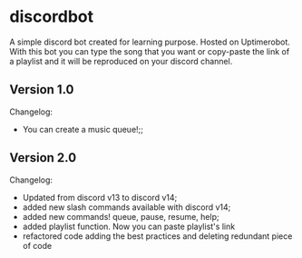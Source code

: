 # discordbot
A simple discord bot created for learning purpose. Hosted on Uptimerobot.
With this bot you can type the song that you want or copy-paste the link of a playlist and it will be reproduced on your discord channel.

## Version 1.0
Changelog:
<ul>
  <li> You can create a music queue!;; </li>
</ul>

## Version 2.0
Changelog:
<ul>
  <li> Updated from discord v13 to discord v14; </li>
  <li> added new slash commands available with discord v14; </li>
  <li> added new commands! queue, pause, resume, help; </li>
  <li> added playlist function. Now you can paste playlist's link </li>
  <li> refactored code adding the best practices and deleting redundant piece of code </li>
</ul>

